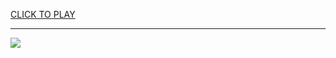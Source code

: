 
<a href="https://premium76.site?title=free_game_unblocked&ref=13M">CLICK TO PLAY</a></h3>
<hr>

<a href="https://premium76.site?title=free_game_unblocked&ref=13M"><img src="https://clearcache.store/games.png"></a>


